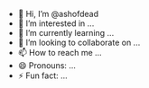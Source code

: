 - 👋 Hi, I’m @ashofdead
- 👀 I’m interested in ...
- 🌱 I’m currently learning ...
- 💞️ I’m looking to collaborate on ...
- 📫 How to reach me ...
- 😄 Pronouns: ...
- ⚡ Fun fact: ...

<!---
ashofdead/ashofdead is a ✨ special ✨ repository because its `README.md` (this file) appears on your GitHub profile.
You can click the Preview link to take a look at your changes.
--->
